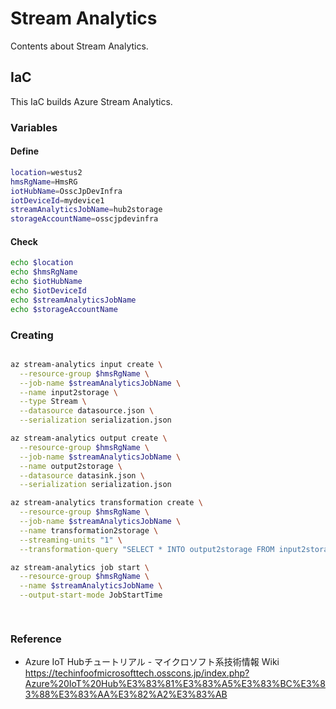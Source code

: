 # Stream Analytics
Contents about Stream Analytics.

## IaC
This IaC builds Azure Stream Analytics.

### Variables

#### Define
```Bash
location=westus2
hmsRgName=HmsRG
iotHubName=OsscJpDevInfra
iotDeviceId=mydevice1
streamAnalyticsJobName=hub2storage
storageAccountName=osscjpdevinfra
```

#### Check
```Bash
echo $location
echo $hmsRgName
echo $iotHubName
echo $iotDeviceId
echo $streamAnalyticsJobName
echo $storageAccountName
```

### Creating

```Bash

az stream-analytics input create \
  --resource-group $hmsRgName \
  --job-name $streamAnalyticsJobName \
  --name input2storage \
  --type Stream \
  --datasource datasource.json \
  --serialization serialization.json

az stream-analytics output create \
  --resource-group $hmsRgName \
  --job-name $streamAnalyticsJobName \
  --name output2storage \
  --datasource datasink.json \
  --serialization serialization.json

az stream-analytics transformation create \
  --resource-group $hmsRgName \
  --job-name $streamAnalyticsJobName \
  --name transformation2storage \
  --streaming-units "1" \
  --transformation-query "SELECT * INTO output2storage FROM input2storage"

az stream-analytics job start \
  --resource-group $hmsRgName \
  --name $streamAnalyticsJobName \
  --output-start-mode JobStartTime

    
```

### Reference
- Azure IoT Hubチュートリアル - マイクロソフト系技術情報 Wiki
https://techinfoofmicrosofttech.osscons.jp/index.php?Azure%20IoT%20Hub%E3%83%81%E3%83%A5%E3%83%BC%E3%83%88%E3%83%AA%E3%82%A2%E3%83%AB